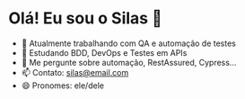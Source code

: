 # Olá! Eu sou o Silas 👋

- 🔭 Atualmente trabalhando com QA e automação de testes
- 🌱 Estudando BDD, DevOps e Testes em APIs
- 💬 Me pergunte sobre automação, RestAssured, Cypress...
- 📫 Contato: silas@email.com
- 😄 Pronomes: ele/dele
